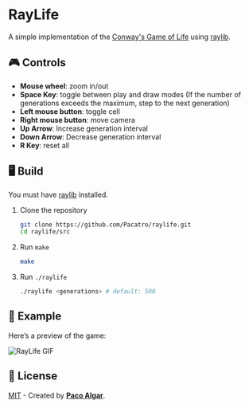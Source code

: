 # RayLife

A simple implementation of the [Conway's Game of Life](https://en.wikipedia.org/wiki/Conway%27s_Game_of_Life) using [raylib](https://www.raylib.com/).

## 🎮 Controls

- **Mouse wheel**: zoom in/out
- **Space Key**: toggle between play and draw modes (If the number of generations exceeds the maximum, step to the next generation)
- **Left mouse button**: toggle cell
- **Right mouse button**: move camera
- **Up Arrow**: Increase generation interval
- **Down Arrow**: Decrease generation interval
- **R Key**: reset all

## 🖥️ Build

You must have [raylib](https://www.raylib.com/) installed.

1. Clone the repository

    ```bash
    git clone https://github.com/Pacatro/raylife.git
    cd raylife/src
    ```

2. Run `make`

    ```bash
    make
    ```

3. Run `./raylife`

    ```bash
    ./raylife <generations> # default: 500  
    ```

## 🎥 Example

Here’s a preview of the game:

![RayLife GIF](./screenshots/gif_raylife.gif)

## 🔑 License

[MIT](https://opensource.org/license/mit/) - Created by [**Paco Algar**](https://github.com/Pacatro).
